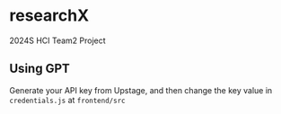 # researchX
2024S HCI Team2 Project

## Using GPT
Generate your API key from Upstage, and then change the key value in `credentials.js` at `frontend/src`
